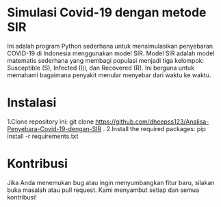 # Simulasi Covid-19 dengan metode SIR
Ini adalah program Python sederhana untuk mensimulasikan penyebaran COVID-19 di Indonesia menggunakan model SIR. Model SIR adalah model matematis sederhana yang membagi populasi menjadi tiga kelompok: Susceptible (S), Infected (I)i, dan Recovered (R). Ini berguna untuk memahami bagaimana penyakit menular menyebar dari waktu ke waktu.

# Instalasi
1.Clone repository ini: git clone https://github.com/dheepss123/Analisa-Penyebara-Covid-19-dengan-SIR .
2.Install the required packages: pip install -r requirements.txt

# Kontribusi
Jika Anda menemukan bug atau ingin menyumbangkan fitur baru, silakan buka masalah atau pull request. Kami menyambut setiap dan semua kontribusi!
